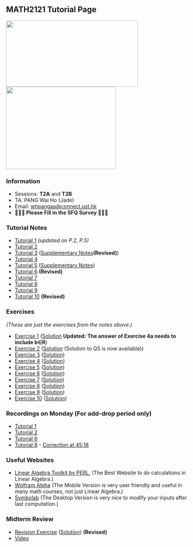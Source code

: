 ## MATH2121 Tutorial Page
<img src= "Elmo.png" width="360" height="180">
<img src= "https://scontent-hkg4-2.xx.fbcdn.net/v/t1.6435-9/247036319_866615780703803_2345663964787519475_n.jpg?_nc_cat=110&ccb=1-5&_nc_sid=825194&_nc_ohc=EvGmDGxc3LsAX-tTJF8&_nc_ht=scontent-hkg4-2.xx&oh=e52f1958ad113b4fc3465030eed2bd24&oe=61957BB0" width="300" height="225">

### Information
- Sessions: **T2A** and **T2B**
- TA: PANG Wai Ho (Jade)
- Email: whpangaa@connect.ust.hk
- **🙏🙏🙏 Please Fill in the SFQ Survey 🙏🙏🙏**

<!-- {height="700px" width="700px"} -->
### Tutorial Notes
<!-- - <a href="https://hkustconnect-my.sharepoint.com/:b:/g/personal/whpangaa_connect_ust_hk/EZiM5gyO2oJEs3jrJ7mtvqoBAOMY2Z5pUip7BCXoAqJ2pA?e=LOyZP6" target="_blank">Tutorial 1</a> (<a href="https://hkustconnect-my.sharepoint.com/:b:/g/personal/whpangaa_connect_ust_hk/Ebpd_ZeCd_RJuAuC9qhDZzABZ5WsCuVoMGwmN7ZvPSiPDw?e=xtaOfO">Solution</a>) -->

- [Tutorial 1](https://hkustconnect-my.sharepoint.com/:b:/g/personal/whpangaa_connect_ust_hk/EZiM5gyO2oJEs3jrJ7mtvqoBAOMY2Z5pUip7BCXoAqJ2pA?e=LOyZP6) _(updated on P.2, P.5)_
- [Tutorial 2](https://hkustconnect-my.sharepoint.com/:b:/g/personal/whpangaa_connect_ust_hk/EW9fywG0xFVJtWwjK4bThAcBP9a6ByRy07K2sM1pq2X81g?e=qpCkO2)
- [Tutorial 3](https://hkustconnect-my.sharepoint.com/:b:/g/personal/whpangaa_connect_ust_hk/EbiqZ5af3aZDvVIEk6DmaiQBPoe4LDX_8pC26Ge9e1b0Vg?e=54g53S) ([Supplementary Notes](https://hkustconnect-my.sharepoint.com/:b:/g/personal/whpangaa_connect_ust_hk/EeMPfHJuE65KlgKJKYoQBkMBW2PAsfpjmU9gi7TJ36k0Iw?e=9HwIWq)**(Revised)**)
- [Tutorial 4](https://hkustconnect-my.sharepoint.com/:b:/g/personal/whpangaa_connect_ust_hk/ESGmWXQwz4xBtkVeCNiy5d8BJLPGjY7gfJvzZT2V91o5oQ?e=PLbuov)
- [Tutorial 5](https://hkustconnect-my.sharepoint.com/:b:/g/personal/whpangaa_connect_ust_hk/Efv8qJWbvsNAhMYiI7XzSxEBsiM4ulAZpyyMPt-QKVTkAA?e=MTcdQT)       ([Supplementary Notes](https://hkustconnect-my.sharepoint.com/:b:/g/personal/whpangaa_connect_ust_hk/EW0iil_GDTBMmpd-u8iBLF8BGHekQntN8-pKFy6JZWDOlw?e=Udewyd))
- [Tutorial 6](https://hkustconnect-my.sharepoint.com/:b:/g/personal/whpangaa_connect_ust_hk/EXXIFJLiQx5Mr2BnVrAZW-QBMFC21WCB2jkVxjZsRB7A7Q?e=camQOa) **(Revised)**
- [Tutorial 7](https://hkustconnect-my.sharepoint.com/:b:/g/personal/whpangaa_connect_ust_hk/EXEHDEfWV1FGtk_uI1Ui9ogBbpDU8Cv3Logwl2y2Gmt6vg?e=InM6fW)
- [Tutorial 8](https://hkustconnect-my.sharepoint.com/:b:/g/personal/whpangaa_connect_ust_hk/ET1iCv4oUXpNkpCK4sgNitgBqJtbCdyg556_e74IZL9nJA?e=F4lCTO)
- [Tutorial 9](https://hkustconnect-my.sharepoint.com/:b:/g/personal/whpangaa_connect_ust_hk/ESBWMefa_S5GlEgjUHBIaocBCOgWYnRBBiI7FxnnZau61A?e=XujYsc)
- [Tutorial 10](https://hkustconnect-my.sharepoint.com/:b:/g/personal/whpangaa_connect_ust_hk/EV6Hzc-vEOtMs532lBaaSsABMzomqgKf0HBs_4TtMXNY-Q?e=DslIQi) **(Revised)**

### Exercises
 _(These are just the exercises from the notes above.)_
- [Exercise 1](https://hkustconnect-my.sharepoint.com/:b:/g/personal/whpangaa_connect_ust_hk/Ebpd_ZeCd_RJuAuC9qhDZzABZ5WsCuVoMGwmN7ZvPSiPDw?e=xtaOfO) ([Solution](https://hkustconnect-my.sharepoint.com/:b:/g/personal/whpangaa_connect_ust_hk/ERbNRtMgRP1DmoBlBVhegooB1AtBu5GYP7Us3CMbBMgewA?e=37fjir) **Updated: The answer of Exercise 4a needs to include b∈R**)
- [Exercise 2](https://hkustconnect-my.sharepoint.com/:b:/g/personal/whpangaa_connect_ust_hk/EVd_vuQAGOlHhNGu7s9v5doB8QWXU1rLxQvs2jxf8M1ctg?e=Xu0s90) ([Solution](https://hkustconnect-my.sharepoint.com/:b:/g/personal/whpangaa_connect_ust_hk/EZaG7kMcJ71BvcyVCBr3kloBarsCpwQj7MHh3KPO2tgbqQ?e=WRpbBB) (Solution to Q5 is now available))
- [Exercise 3](https://hkustconnect-my.sharepoint.com/:b:/g/personal/whpangaa_connect_ust_hk/EViRQP3j-LFFrskgyVSCDl0BhN_ztwHR7L5RY419OAYRvQ?e=mf40gE) ([Solution](https://hkustconnect-my.sharepoint.com/:b:/g/personal/whpangaa_connect_ust_hk/EfMVUN13OJJOmlFbcRVhBl4Bk-nly2Ya8mOdg7lmTbUeUg?e=B6tJTw))
- [Exercise 4](https://hkustconnect-my.sharepoint.com/:b:/g/personal/whpangaa_connect_ust_hk/EXv3hnUSfJtKk3RI0kUWe_gBVCwOO5V0jxd65QsBNY9yBQ?e=FQazaj) ([Solution](https://hkustconnect-my.sharepoint.com/:b:/g/personal/whpangaa_connect_ust_hk/EXi9MbKZceBFgQ4dcczCb74BtPvHNVNVVeGZp_LZPJKUuA?e=dc1Pns))
- [Exercise 5](https://hkustconnect-my.sharepoint.com/:b:/g/personal/whpangaa_connect_ust_hk/EU12qJ0U9AVOhFwvAi4qeOkB4cfC_e1WpTU_TQmy3hfaPw?e=hewQps) ([Solution](https://hkustconnect-my.sharepoint.com/:b:/g/personal/whpangaa_connect_ust_hk/ETmz_93nfA9CnXqshNnNlR4BZoODT592rmdDFxfP2d5bRg?e=pOw3sO))
- [Exercise 6](https://hkustconnect-my.sharepoint.com/:b:/g/personal/whpangaa_connect_ust_hk/EeYervohQfVKk8cVSojBbx4BKHpAxtHTFOHdangzRwL-BA?e=fzBRz6) ([Solution](https://hkustconnect-my.sharepoint.com/:b:/g/personal/whpangaa_connect_ust_hk/EabzBIeNAGtBsAHXi3TH9AEBTy2MiaDwCvxTKwoe4u3GFw?e=APEMLB))
- [Exercise 7](https://hkustconnect-my.sharepoint.com/:b:/g/personal/whpangaa_connect_ust_hk/EcEzm_B5gExNrfal2BenoR0BuDfDTfPfG0Ftx9c9Jk6CFQ?e=cZdQd0) ([Solution](https://hkustconnect-my.sharepoint.com/:b:/g/personal/whpangaa_connect_ust_hk/Ede9L9tp6d9BqIkfwKVCvy4BoHrLYpyRz-o08ONSm90vjg?e=v5m7gd))
- [Exercise 8](https://hkustconnect-my.sharepoint.com/:b:/g/personal/whpangaa_connect_ust_hk/EVySVbdZJO1MmZjqCcJQj_gBV0Cqfe_M6xvX_OFJV2igFw?e=f7IZBc) ([Solution](https://hkustconnect-my.sharepoint.com/:b:/g/personal/whpangaa_connect_ust_hk/ERfXGfpBf4dErgfpqW5o0M4BWBdZjwG0btuBMHUBD_GWWg?e=xI3bNi))
- [Exercise 9](https://hkustconnect-my.sharepoint.com/:b:/g/personal/whpangaa_connect_ust_hk/EZUeneTsC91MueeTylzB76cBZjxy_KctvwGcWwkSp6xVGw?e=gpFIur) ([Solution](https://hkustconnect-my.sharepoint.com/:b:/g/personal/whpangaa_connect_ust_hk/EUXGgMg0WC1AlIhaBQLm71UBEF5pgEGM9bmgtJ7dF3HMWQ?e=js3VSq))
- [Exercise 10](https://hkustconnect-my.sharepoint.com/:b:/g/personal/whpangaa_connect_ust_hk/Ec2x-NbPjmhCrH2VR_TItAUBJKa4WK_sgx9h7xIoFSl5HQ?e=DBN5Pz) ([Solution](https://hkustconnect-my.sharepoint.com/:b:/g/personal/whpangaa_connect_ust_hk/EaEEvPfKQTNFp1A9lolwOp0BYp3-ueXNWfzUxlIA3FKxMQ?e=6psEFI))

### Recordings on Monday (For add-drop period only)

- [Tutorial 1](https://hkust.zoom.us/rec/share/BqND1gW3w8kO2-Efft3MOgUcIxvHNeBS0EboK22mKZkG1AS-yRpbse6A_lkRQmCm.2hWU07XDoH71T-Ct)
- [Tutorial 2](https://hkust.zoom.us/rec/play/FhRz60HYl-t3T3CeaxgqnNZ0UkUppeW5mxrCLjHmXzusTi-rM2BLD67lBZW3jA0SBpa_crSND0NR4wjN.aTJq6WYAvAO9kdB0?autoplay=true&continueMode=true&startTime=1631525652000)
- [Tutorial 6](https://hkust.zoom.us/rec/share/28G1g2Wh6op88fNNCO0SdDTAB7_XY98x3X_sVsWBpqhru8zsrRlTEueefvEr2_17.aichyyCmmPKvDfqL)
- [Tutorial 8](https://hkust.zoom.us/rec/share/fmYBgznd4zs_XKRz_MU4n2ejFfVGLYrQz8y9D45goUFjTDitIrD4ulxZDAppUD6O.S9hmS5TZiTtV1rYJ?startTime=1635498787000) - [Correction at 45:18](https://hkustconnect-my.sharepoint.com/:i:/g/personal/whpangaa_connect_ust_hk/EQ0h8Q1vOWRHoDV2MrMq7sUBT2Tv6zyM_QLQSeDz3Wis5g?e=nZfxrO)

### Useful Websites

- [Linear Algebra Toolkit by PERL.](http://www.math.odu.edu/~bogacki/cgi-bin/lat.cgi) (The Best Website to do calculations in Linear Algebra.)
- [Wolfram Alpha](https://www.wolframalpha.com) (The Mobile Version is very user friendly and useful in many math courses, not just Linear Algebra.)
- [Symbolab](https://www.symbolab.com) (The Desktop Version is very nice to modify your inputs after last computation.)

### Midterm Review
- [Revision Exercise](https://hkustconnect-my.sharepoint.com/:b:/g/personal/whpangaa_connect_ust_hk/EduUJ7vTVJBGm2zlzm3kGbkBezmm_eEV30ks807xRE_OZw?e=lLMkyQ) ([Solution](https://hkustconnect-my.sharepoint.com/:b:/g/personal/whpangaa_connect_ust_hk/ESUa-f3QCw9HvubsJ7Pyp2gBXFbIE-WtLWvEJLmALkXiXA?e=dtvGbq)) **(Revised)**
- [Video](https://youtu.be/Lkls6OY8bVQ)

<!-- ### Markdown
Markdown is a lightweight and easy-to-use syntax for styling your writing. It includes conventions for

```markdown
Syntax highlighted code block

# Header 1
## Header 2
### Header 3

- Bulleted
- List

1. Numbered
2. List

**Bold** and _Italic_ and `Code` text

[Link](url) and ![Image](src)
```

For more details see [GitHub Flavored Markdown](https://guides.github.com/features/mastering-markdown/).

### Jekyll Themes

Your Pages site will use the layout and styles from the Jekyll theme you have selected in your [repository settings](https://github.com/jade-pang/MATH2121/settings/pages). The name of this theme is saved in the Jekyll `_config.yml` configuration file.

### Support or Contact

Having trouble with Pages? Check out our [documentation](https://docs.github.com/categories/github-pages-basics/) or [contact support](https://support.github.com/contact) and we’ll help you sort it out.
 -->
